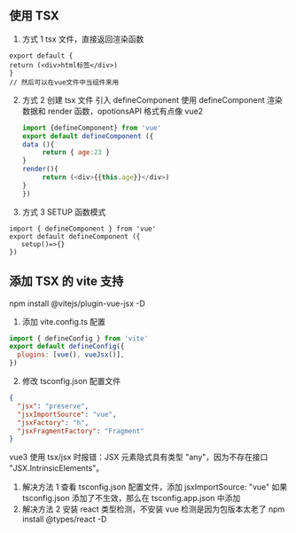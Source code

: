 ## 使用 TSX

1. 方式 1
   tsx 文件，直接返回渲染函数

```tsx
export default {
return (<div>html标签</div>)
}
// 然后可以在vue文件中当组件来用
```

2. 方式 2
   创建 tsx 文件
   引入 defineComponent
   使用 defineComponent 渲染数据和 render 函数，opotionsAPI 格式有点像 vue2

   ```js
   import {defineComponent} from 'vue'
   export default defineComponent ({
   data (){
        return { age:23 }
   }
   render(){
        return (<div>{{this.age}}</div>)
   }
   })
   ```

3. 方式 3
   SETUP 函数模式

```tsx
import { defineComponent } from 'vue'
export default defineComponent ({
   setup()=>{}
})
```

## 添加 TSX 的 vite 支持

npm install @vitejs/plugin-vue-jsx -D

1. 添加 vite.config.ts 配置

```js
import { defineConfig } from 'vite'
export default defineConfig({
  plugins: [vue(), vueJsx()],
})
```

2. 修改 tsconfig.json 配置文件

```json
{
  "jsx": "preserve",
  "jsxImportSource": "vue",
  "jsxFactory": "h",
  "jsxFragmentFactory": "Fragment"
}
```

<!-- 遇到这种报错 -->

vue3 使用 tsx/jsx 时报错：JSX 元素隐式具有类型 "any"，因为不存在接口 "JSX.IntrinsicElements"。

1. 解决方法 1
   查看 tsconfig.json 配置文件，添加 jsxImportSource: "vue"
   如果 tsconfig.json 添加了不生效，那么在 tsconfig.app.json 中添加
2. 解决方法 2
   安装 react 类型检测，不安装 vue 检测是因为包版本太老了
   npm install @types/react -D
